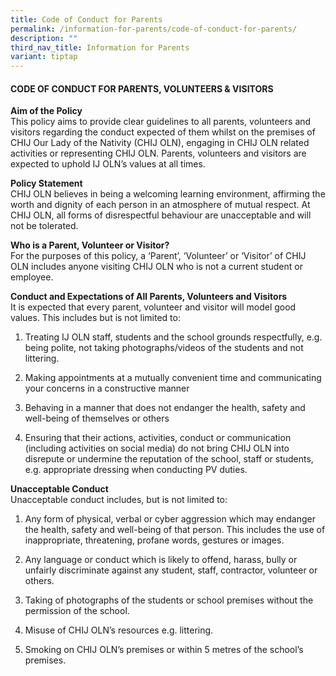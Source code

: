 ```yaml
---
title: Code of Conduct for Parents
permalink: /information-for-parents/code-of-conduct-for-parents/
description: ""
third_nav_title: Information for Parents
variant: tiptap
---
```

<h4><strong>CODE OF CONDUCT FOR PARENTS, VOLUNTEERS &amp; VISITORS</strong></h4>
<p><strong>Aim of the Policy<br></strong>This policy aims to provide clear
guidelines to all parents, volunteers and visitors regarding the conduct
expected of them whilst on the premises of CHIJ Our Lady of the Nativity
(CHIJ OLN), engaging in CHIJ OLN related activities or representing CHIJ
OLN. Parents, volunteers and visitors are expected to uphold IJ OLN’s values
at all times.</p>
<p><strong>Policy Statement<br></strong>CHIJ OLN believes in being a welcoming
learning environment, affirming the worth and dignity of each person in
an atmosphere of mutual respect. At CHIJ OLN, all forms of disrespectful
behaviour are unacceptable and will not be tolerated.&nbsp;</p>
<p><strong>Who is a Parent, Volunteer or Visitor?<br></strong>For the purposes
of this policy, a ‘Parent’, ‘Volunteer’ or ‘Visitor’ of CHIJ OLN includes
anyone visiting CHIJ OLN who is not a current student or employee.&nbsp;</p>
<p><strong>Conduct and Expectations of All Parents, Volunteers and Visitors<br></strong>It
is expected that every parent, volunteer and visitor will model good values.
This includes but is not limited to:</p>
<ol data-tight="true" class="tight">
<li>
<p>Treating IJ OLN staff, students and the school grounds respectfully, e.g.
being polite, not taking photographs/videos of the students and not littering.&nbsp;</p>
</li>
<li>
<p>Making appointments at a mutually convenient time and communicating your
concerns in a constructive manner</p>
</li>
<li>
<p>Behaving in a manner that does not endanger the health, safety and well-being
of themselves or others</p>
</li>
<li>
<p>Ensuring that their actions, activities, conduct or communication (including
activities on social media) do not bring CHIJ OLN into disrepute or undermine
the reputation of the school, staff or students, e.g. appropriate dressing
when conducting PV duties.&nbsp;</p>
</li>
</ol>
<p><strong>Unacceptable Conduct<br></strong>Unacceptable conduct includes,
but is not limited to:</p>
<ol data-tight="true" class="tight">
<li>
<p>Any form of physical, verbal or cyber aggression which may endanger the
health, safety and well-being of that person. This includes the use of
inappropriate, threatening, profane words, gestures or images.</p>
</li>
<li>
<p>Any language or conduct which is likely to offend, harass, bully or unfairly
discriminate against any student, staff, contractor, volunteer or others.</p>
</li>
<li>
<p>Taking of photographs of the students or school premises without the permission
of the school.&nbsp;</p>
</li>
<li>
<p>Misuse of CHIJ OLN’s resources e.g. littering.</p>
</li>
<li>
<p>Smoking on CHIJ OLN’s premises or within 5 metres of the school’s premises.</p>
</li>
</ol>
<p></p>
